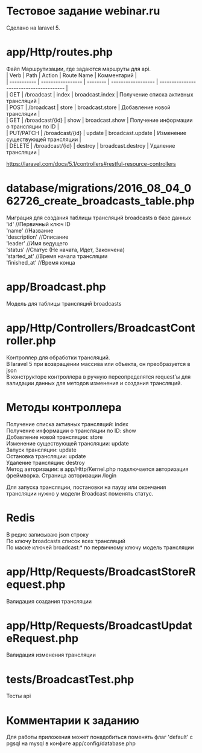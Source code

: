 # Тестовое задание webinar.ru  

Сделано на laravel 5.  


# app/Http/routes.php   
Файл Маршрутизации, где задаются маршруты для api.  
| Verb | Path | Action | Route Name | Комментарий |  
| ----------- | ----------------- | -------- | ------------------ | --------------------------------------- |  
| GET | /broadcast | index | broadcast.index | Получение списка активных трансляций |  
| POST | /broadcast | store | broadcast.store | Добавление новой трансляции |  
| GET | /broadcast/{id} | show | broadcast.show | Получение информации о трансляции по ID |  
| PUT/PATCH | /broadcast/{id} | update | broadcast.update | Изменение существующей трансляции |  
| DELETE | /broadcast/{id} | destroy | broadcast.destroy | Удаление трансляции |  

https://laravel.com/docs/5.1/controllers#restful-resource-controllers  

# database/migrations/2016_08_04_062726_create_broadcasts_table.php  
Миграция для создания таблицы трансляций broadcasts в базе данных  
'id' //Первичный ключ ID  
'name' //Название  
'description' //Описание  
'leader' //Имя ведущего  
'status' //Статус (Не начата, Идет, Закончена)  
'started_at' //Время начала трансляции  
'finished_at' //Время конца  

# app/Broadcast.php  
Модель для таблицы трансляций broadcasts 

# app/Http/Controllers/BroadcastController.php  
Контроллер для обработки трансляций.  
В laravel 5 при возвращении массива или объекта, он преобразуется в json  
В конструкторе контроллера в ручную переопределятся request'ы для валидации данных для методов изменения и создания трансляций.  

# Методы контроллера  
Получение списка активных трансляций: index  
Получение информации о трансляции по ID: show  
Добавление новой трансляции: store  
Изменение существующей трансляции: update  
Запуск трансляции: update  
Остановка трансляции: update  
Удаление трансляции: destroy  
Метод авторизации: в app/Http/Kernel.php подключается авторизация фреймворка. Страница авторизации /login  

Для запуска трансляции, постановки на паузу или окончания трансляции нужно у модели Broadcast поменять статус.  

# Redis  
В редис записываю json строку  
По ключу broadcasts список всех трансляций  
По маске ключей broadcast:* по первичному ключу модель трансляции  

# app/Http/Requests/BroadcastStoreRequest.php  
Валидация создания трансляции   

# app/Http/Requests/BroadcastUpdateRequest.php  
Валидация изменения трансляции  

# tests/BroadcastTest.php  
Тесты api  

# Комментарии к заданию  
Для работы приложения может понадобиться поменять флаг 'default' с pgsql на mysql в конфиге app/config/database.php  
